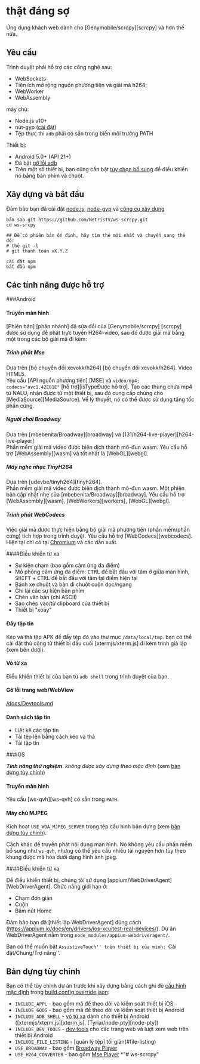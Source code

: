 # thật đáng sợ

Ứng dụng khách web dành cho [Genymobile/scrcpy][scrcpy] và hơn thế nữa.

## Yêu cầu

Trình duyệt phải hỗ trợ các công nghệ sau:
* WebSockets
* Tiện ích mở rộng nguồn phương tiện và giải mã h264;
* WebWorker
* WebAssembly

máy chủ:
* Node.js v10+
* nút-gyp ([cài đặt](https://github.com/nodejs/node-gyp#installation))
* Tệp thực thi `adb` phải có sẵn trong biến môi trường PATH

Thiết bị:
* Android 5.0+ (API 21+)
* Đã bật [gỡ lỗi adb](https://developer.android.com/studio/command-line/adb.html#Enabling)
* Trên một số thiết bị, bạn cũng cần bật
[tùy chọn bổ sung](https://github.com/Genymobile/scrcpy/issues/70#issuecomment-373286323)
để điều khiển nó bằng bàn phím và chuột.

## Xây dựng và bắt đầu

Đảm bảo bạn đã cài đặt [node.js](https://nodejs.org/en/download/),
[node-gyp](https://github.com/nodejs/node-gyp) và
[công cụ xây dựng](https://github.com/nodejs/node-gyp#installation)
``` vỏ
bản sao git https://github.com/NetrisTV/ws-scrcpy.git
cd ws-srcpy

## Để có phiên bản ổn định, hãy tìm thẻ mới nhất và chuyển sang thẻ đó:
# thẻ git -l
# git thanh toán vX.Y.Z

cài đặt npm
bắt đầu npm
```

## Các tính năng được hỗ trợ

###Android

#### Truyền màn hình
[Phiên bản] [phân nhánh] đã sửa đổi của [Genymobile/scrcpy] [scrcpy] được sử dụng để phát trực tuyến
H264-video, sau đó được giải mã bằng một trong các bộ giải mã đi kèm:

##### Trình phát Mse

Dựa trên [bộ chuyển đổi xevokk/h264] [bộ chuyển đổi xevokk/h264].
Video HTML5.<br>
Yêu cầu [API nguồn phương tiện] [MSE] và `video/mp4; codecs="avc1.42E01E"`
[hỗ trợ][isTypeĐược hỗ trợ]. Tạo các thùng chứa mp4 từ NALU, nhận được từ một
thiết bị, sau đó cung cấp chúng cho [MediaSource][MediaSource]. Về lý thuyết, nó có thể được sử dụng
tăng tốc phần cứng.

##### Người chơi Broadway

Dựa trên [mbebenita/Broadway][broadway] và
[131/h264-live-player][h264-live-player].<br>
Phần mềm giải mã video được biên dịch thành mô-đun wasm.
Yêu cầu hỗ trợ [WebAssembly][wasm] và tốt nhất là [WebGL][webgl].

##### Máy nghe nhạc TinyH264

Dựa trên [udevbe/tinyh264][tinyh264].<br>
Phần mềm giải mã video được biên dịch thành mô-đun wasm. Một phiên bản cập nhật nhẹ của
[mbebenita/Broadway][broadway].
Yêu cầu hỗ trợ [WebAssembly][wasm], [WebWorkers][workers], [WebGL][webgl].

##### Trình phát WebCodecs

Việc giải mã được thực hiện bằng bộ giải mã phương tiện (phần mềm/phần cứng) tích hợp trong trình duyệt.
Yêu cầu hỗ trợ [WebCodecs][webcodecs]. Hiện tại chỉ có tại
[Chromium](https://www.chromestatus.com/feature/5669293909868544) và các dẫn xuất.

####Điều khiển từ xa
* Sự kiện chạm (bao gồm cảm ứng đa điểm)
* Mô phỏng cảm ứng đa điểm: <kbd>CTRL</kbd> để bắt đầu với tâm ở giữa
màn hình, <kbd>SHIFT</kbd> + <kbd>CTRL</kbd> để bắt đầu với tâm tại
điểm hiện tại
* Bánh xe chuột và bàn di chuột cuộn dọc/ngang
* Ghi lại các sự kiện bàn phím
* Chèn văn bản (chỉ ASCII)
* Sao chép vào/từ clipboard của thiết bị
* Thiết bị "xoay"

#### Đẩy tập tin
Kéo và thả tệp APK để đẩy tệp đó vào thư mục `/data/local/tmp`. bạn có thể
cài đặt thủ công từ thiết bị đầu cuối [xtermjs/xterm.js] đi kèm
trình giả lập (xem bên dưới).

#### Vỏ từ xa
Điều khiển thiết bị của bạn từ `adb shell` trong trình duyệt của bạn.

#### Gỡ lỗi trang web/WebView
[/docs/Devtools.md](/docs/Devtools.md)

#### Danh sách tập tin
* Liệt kê các tập tin
* Tải tệp lên bằng cách kéo và thả
* Tải tập tin

###iOS

***Tính năng thử nghiệm***: *không được xây dựng theo mặc định*
(xem [bản dựng tùy chỉnh](#custom-build))

#### Truyền màn hình

Yêu cầu [ws-qvh][ws-qvh] có sẵn trong `PATH`.

#### Máy chủ MJPEG

Kích hoạt `USE_WDA_MJPEG_SERVER` trong tệp cấu hình bản dựng
(xem [bản dựng tùy chỉnh](#custom-build)).

Cách khác để truyền phát nội dung màn hình. Nó không
yêu cầu phần mềm bổ sung như `ws-qvh`, nhưng có thể yêu cầu nhiều tài nguyên hơn tùy theo
khung được mã hóa dưới dạng hình ảnh jpeg.

####Điều khiển từ xa

Để điều khiển thiết bị, chúng tôi sử dụng [appium/WebDriverAgent][WebDriverAgent].
Chức năng giới hạn ở:
* Chạm đơn giản
* Cuộn
* Bấm nút Home

Đảm bảo bạn đã [thiết lập WebDriverAgent] đúng cách (https://appium.io/docs/en/drivers/ios-xcuitest-real-devices/).
Dự án WebDriverAgent nằm trong `node_modules/appium-webdriveragent/`.

Bạn có thể muốn bật ``AssistiveTouch'' trên thiết bị của mình: ``Cài đặt/Chung/Trợ năng''.

## Bản dựng tùy chỉnh

Bạn có thể tùy chỉnh dự án trước khi xây dựng bằng cách ghi đè
[cấu hình mặc định](/webpack/default.build.config.json) trong
[build.config.override.json](/build.config.override.json):
* `INCLUDE_APPL` - bao gồm mã để theo dõi và kiểm soát thiết bị iOS
* `INCLUDE_GOOG` - bao gồm mã để theo dõi và kiểm soát thiết bị Android
* `INCLUDE_ADB_SHELL` - [vỏ từ xa](#remote-shell) dành cho thiết bị Android
([xtermjs/xterm.js][xterm.js], [Tyriar/node-pty][node-pty])
* `INCLUDE_DEV_TOOLS` - [dev tools](#debug-webpageswebview) cho các trang web và
lượt xem web trên thiết bị Android
* `INCLUDE_FILE_LISTING` - [quản lý tệp] tối giản(#file-listing)
* `USE_BROADWAY` - bao gồm [Broadway Player](#broadway-player)
* `USE_H264_CONVERTER` - bao gồm [Mse Player](#mse-player)
*"# ws-scrcpy" 
